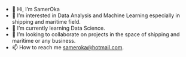 - 👋 Hi, I’m SamerOka
- 👀 I’m interested in Data Analysis and Machine Learning especially in shipping and maritime field.
- 🌱 I’m currently learning Data Science.
- 💞️ I’m looking to collaborate on projects in the space of shipping and maritime or any business.
- 📫 How to reach me sameroka@hotmail.com.

<!---
SamerOka/SamerOka is a ✨ special ✨ repository because its `README.md` (this file) appears on your GitHub profile.
You can click the Preview link to take a look at your changes.
--->
